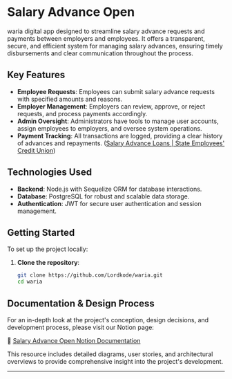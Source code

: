 # Salary Advance Open

waria digital app designed to streamline salary advance requests and payments between employers and employees. It offers a transparent, secure, and efficient system for managing salary advances, ensuring timely disbursements and clear communication throughout the process.

## Key Features

- **Employee Requests**: Employees can submit salary advance requests with specified amounts and reasons.
- **Employer Management**: Employers can review, approve, or reject requests, and process payments accordingly.
- **Admin Oversight**: Administrators have tools to manage user accounts, assign employees to employers, and oversee system operations.
- **Payment Tracking**: All transactions are logged, providing a clear history of advances and repayments. ([Salary Advance Loans | State Employees' Credit Union](https://www.ncsecu.org/loans/personal-loans/salary-advance.html?utm_source=chatgpt.com))

## Technologies Used

- **Backend**: Node.js with Sequelize ORM for database interactions.
- **Database**: PostgreSQL for robust and scalable data storage.
- **Authentication**: JWT for secure user authentication and session management.

## Getting Started

To set up the project locally:

1. **Clone the repository**:
   ```bash
   git clone https://github.com/Lordkode/waria.git
   cd waria
   ```

## Documentation & Design Process

For an in-depth look at the project's conception, design decisions, and development process, please visit our Notion page:

🔗 [Salary Advance Open Notion Documentation](https://www.notion.so/SALARY-ADVANCE-OPEN-1df9ab5dea6080dba638dc13bca13362?pvs=4)

This resource includes detailed diagrams, user stories, and architectural overviews to provide comprehensive insight into the project's development.

---
